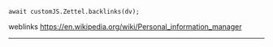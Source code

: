
```dataviewjs
await customJS.Zettel.backlinks(dv);
```
weblinks https://en.wikipedia.org/wiki/Personal_information_manager
___
